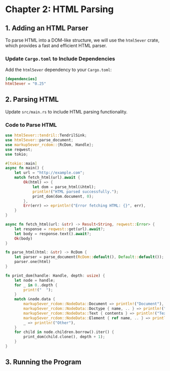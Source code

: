 # Chapter 2: HTML Parsing

## 1. Adding an HTML Parser
To parse HTML into a DOM-like structure, we will use the `html5ever` crate, which provides a fast and efficient HTML parser.

### Update `Cargo.toml` to Include Dependencies
Add the `html5ever` dependency to your `Cargo.toml`:
```toml
[dependencies]
html5ever = "0.25"
```

## 2. Parsing HTML
Update `src/main.rs` to include HTML parsing functionality.

### Code to Parse HTML
```rust
use html5ever::tendril::TendrilSink;
use html5ever::parse_document;
use markup5ever_rcdom::{RcDom, Handle};
use reqwest;
use tokio;

#[tokio::main]
async fn main() {
    let url = "http://example.com";
    match fetch_html(url).await {
        Ok(html) => {
            let dom = parse_html(&html);
            println!("HTML parsed successfully.");
            print_dom(dom.document, 0);
        },
        Err(err) => eprintln!("Error fetching HTML: {}", err),
    }
}

async fn fetch_html(url: &str) -> Result<String, reqwest::Error> {
    let response = reqwest::get(url).await?;
    let body = response.text().await?;
    Ok(body)
}

fn parse_html(html: &str) -> RcDom {
    let parser = parse_document(RcDom::default(), Default::default());
    parser.one(html)
}

fn print_dom(handle: Handle, depth: usize) {
    let node = handle;
    for _ in 0..depth {
        print!("  ");
    }
    match &node.data {
        markup5ever_rcdom::NodeData::Document => println!("Document"),
        markup5ever_rcdom::NodeData::Doctype { name, .. } => println!("Doctype: {}", name),
        markup5ever_rcdom::NodeData::Text { contents } => println!("Text: {:?}", contents.borrow()),
        markup5ever_rcdom::NodeData::Element { ref name, .. } => println!("Element: <{}>", name.local),
        _ => println!("Other"),
    }
    for child in node.children.borrow().iter() {
        print_dom(child.clone(), depth + 1);
    }
}
```

## 3. Running the Program